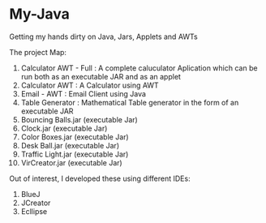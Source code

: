 # My-Java
Getting my hands dirty on Java, Jars, Applets and AWTs

The project Map:
1. Calculator AWT - Full : A complete caluculator Aplication which can be run both as an executable JAR and as an applet
2. Calculator AWT : A Calculator using AWT
3. Email - AWT : Email Client using Java
4. Table Generator : Mathematical Table generator in the form of an executable JAR
5. Bouncing Balls.jar (executable Jar)
6. Clock.jar (executable Jar)
7. Color Boxes.jar (executable Jar)
8. Desk Ball.jar (executable Jar)
9. Traffic Light.jar (executable Jar)
10. VirCreator.jar (executable Jar)


Out of interest, I developed these using different IDEs:
1. BlueJ
2. JCreator
3. Ecllipse
